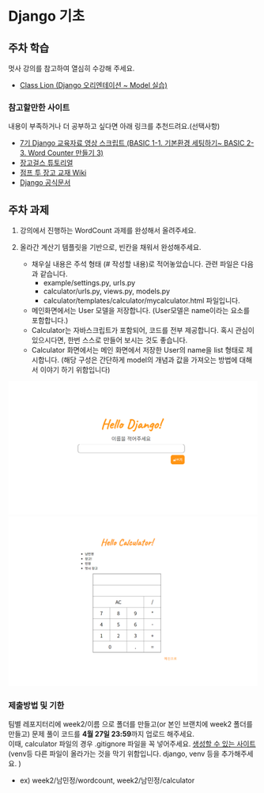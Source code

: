 
# Django 기초

## 주차 학습
멋사 강의를 참고하여 열심히 수강해 주세요.
- [Class Lion (Django 오리엔테이션 ~ Model 실습)](https://classlion.net/)

### 참고할만한 사이트
내용이 부족하거나 더 공부하고 싶다면 아래 링크를 추천드려요.(선택사항)
- [7기 Django 교육자료 영상 스크립트 (BASIC 1-1. 기본환경 세팅하기~ BASIC 2-3. Word Counter 만들기 3)](https://www.notion.so/4eed5a2343bb4f09874fe6c56ea4ace8?v=138c8b8b488e42b6a2cc603714db9e4f)
- [장고걸스 튜토리얼](https://tutorial.djangogirls.org/ko/) 
- [점프 투 장고 교재 Wiki](https://wikidocs.net/book/4223)
- [Django 공식문서](https://docs.djangoproject.com/ko/3.1/)


## 주차 과제
1. 강의에서 진행하는 WordCount 과제를 완성해서 올려주세요.


2. 올라간 계산기 템플릿을 기반으로, 빈칸을 채워서 완성해주세요.
   -   채우실  내용은 주석 형태 (# 작성할 내용)로 적어놓았습니다. 관련 파일은 다음과 같습니다.
       -   example/settings.py, urls.py
       -   calculator/urls.py, views.py, models.py
       -   calculator/templates/calculator/mycalculator.html 파일입니다.
   -   메인화면에서는 User 모델을 저장합니다. (User모델은 name이라는 요소를 포함합니다.)
   -   Calculator는 자바스크립트가 포함되어, 코드를 전부 제공합니다. 혹시 관심이 있으시다면, 한번 스스로 만들어 보시는 것도 좋습니다. 
   -   Calculator 화면에서는 메인 화면에서 저장한 User의 name을 list 형태로 제시합니다. (해당 구성은 간단하게 model의 개념과 값을 가져오는 방법에 대해서 이야기 하기 위함입니다)
  
  
![메인페이지](mainpage.png)
![계산기페이지](calculatorpage.png)
    

### 제출방법 및 기한
팀별 레포지터리에 week2/이름 으로 폴더를 만들고(or 본인 브랜치에 week2 폴더를 만들고) 문제 풀이 코드를 **4월 27일 23:59**까지 업로드 해주세요. 
<br/>
이때, calculator 파일의 경우 .gitignore 파일을 꼭 넣어주세요. [생성할 수 있는 사이트](https://www.toptal.com/developers/gitignore)(venv등 다른 파일이 올라가는 것을 막기 위함입니다. django, venv 등을 추가해주세요. )
- ex) week2/남민정/wordcount, week2/남민정/calculator

